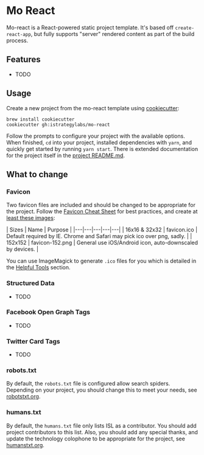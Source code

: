 # Mo React

Mo-react is a React-powered static project template. It's based off `create-react-app`, but fully supports "server" rendered content as part of the build process.


## Features

* TODO


## Usage

Create a new project from the mo-react template using [cookiecutter](https://github.com/audreyr/cookiecutter):

```
brew install cookiecutter
cookiecutter gh:istrategylabs/mo-react
```

Follow the prompts to configure your project with the available options. When
finished, `cd` into your project, installed dependencies with `yarn`, and
quickly get started by running `yarn start`. There is extended documentation
for the project itself in the [project README.md](https://github.com/istrategylabs/mo-react/blob/master/%7B%7B%20cookiecutter.repo_name%20%7D%7D/README.md).


## What to change

### Favicon

Two favicon files are included and should be changed to be appropriate for the project.
Follow the [Favicon Cheat Sheet](https://github.com/audreyr/favicon-cheat-sheet) for
best practices, and create at [least these images](https://github.com/audreyr/favicon-cheat-sheet#the-images):

| Sizes | Name | Purpose |
|---|---|---|---|---|
| 16x16 & 32x32 | favicon.ico | Default required by IE. Chrome and Safari may pick ico over png, sadly. |
| 152x152 | favicon-152.png | General use iOS/Android icon, auto-downscaled by devices. |

You can use ImageMagick to generate `.ico` files for you which is detailed in
the [Helpful Tools](https://github.com/audreyr/favicon-cheat-sheet#helpful-tools) section.


### Structured Data

* TODO

### Facebook Open Graph Tags

* TODO

### Twitter Card Tags

* TODO

### robots.txt

By default, the `robots.txt` file is configured allow search spiders. Depending on your project, you
should change this to meet your needs, see [robotstxt.org](http://www.robotstxt.org/robotstxt.html).

### humans.txt

By default, the `humans.txt` file only lists ISL as a contributor. You should add project contributors
to this list. Also, you should add any special thanks, and update the technology colophone to be appropriate
for the project, see [humanstxt.org](http://humanstxt.org/Standard.html).

